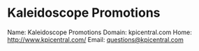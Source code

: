 
# Kaleidoscope Promotions

Name: Kaleidoscope Promotions
Domain: kpicentral.com
Home: http://www.kpicentral.com/
Email: questions@kpicentral.com
